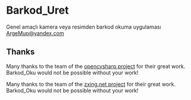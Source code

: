 # Barkod_Uret
Genel amaçlı kamera veya resimden barkod okuma uygulaması ArgeMup@yandex.com

## Thanks
Many thanks to the team of the [opencvsharp project](https://github.com/shimat/opencvsharp) for their great work. Barkod_Oku would not be possible without your work!

Many thanks to the team of the [zxing.net project](https://https://github.com/micjahn/ZXing.Net) for their great work. Barkod_Oku would not be possible without your work!